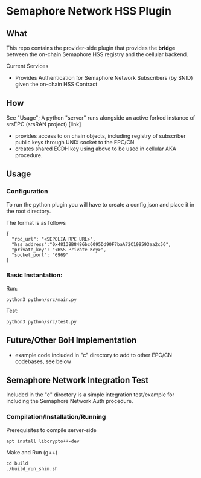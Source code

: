 # Semaphore Network HSS Plugin

## What
This repo contains the provider-side plugin that provides the **bridge** between the on-chain Semaphore HSS registry and the cellular backend. 

Current Services

* Provides Authentication for Semaphore Network Subscribers (by SNID) given the on-chain HSS Contract


## How

See "Usage"; A python "server" runs alongside an active forked instance of srsEPC (srsRAN project) [link]

* provides access to on chain objects, including registry of subscriber public keys through UNIX socket to the EPC/CN
* creates shared ECDH key using above to be used in cellular AKA procedure.


## Usage

### Configuration
To run the python plugin you will have to create a config.json and place it in the root directory.

The format is as follows
```
{
  "rpc_url": "<SEPOLIA RPC URL>",
  "hss_address":"0x48138B8486bc6095Dd90F7baA72C199593aa2c56",
  "private_key": "<HSS Private Key>",
  "socket_port": "6969"
}
```
### Basic Instantation:
Run:
```
python3 python/src/main.py
```

Test:
```
python3 python/src/test.py 
```


## Future/Other BoH Implementation
* example code included in "c" directory to add to other EPC/CN codebases, see below
## Semaphore Network  Integration Test 
Included in the "c" directory is a simple integration test/example for including the Semaphore Network Auth procedure. 

### Compilation/Installation/Running

Prerequisites to compile server-side

```
apt install libcrypto++-dev
```

Make and Run (g++)
```
cd build
./build_run_shim.sh
```













